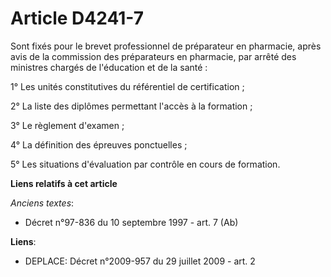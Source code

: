 # Article D4241-7

Sont fixés pour le brevet professionnel de préparateur en pharmacie, après avis de la commission des préparateurs en
pharmacie, par arrêté des ministres chargés de l'éducation et de la santé :

1° Les unités constitutives du référentiel de certification ;

2° La liste des diplômes permettant l'accès à la formation ;

3° Le règlement d'examen ;

4° La définition des épreuves ponctuelles ;

5° Les situations d'évaluation par contrôle en cours de formation.

**Liens relatifs à cet article**

_Anciens textes_:

  - Décret n°97-836 du 10 septembre 1997 - art. 7 (Ab)

**Liens**:

  - DEPLACE: Décret n°2009-957 du 29 juillet 2009 - art. 2
